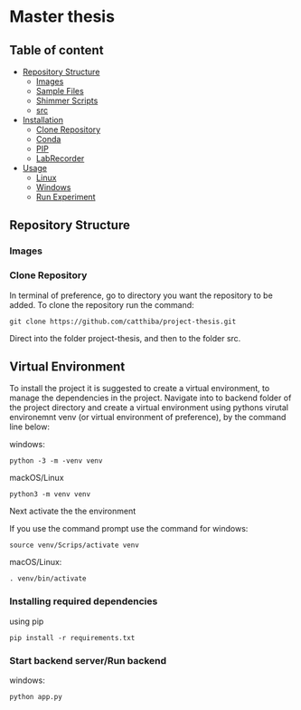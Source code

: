 # Master thesis

## Table of content

- [Repository Structure](#repository-structure)
  - [Images](#images)
  - [Sample Files](#sample-files)
  - [Shimmer Scripts](#shimmer-scripts)
  - [src](#src)
- [Installation](#installation)
  - [Clone Repository](#clone-repository)
  - [Conda](#conda)
  - [PIP](#pip)
  - [LabRecorder](#labrecorder)
- [Usage](#usage)
  - [Linux](#linux)
  - [Windows](#windows)
  - [Run Experiment](#run-experiment)

## Repository Structure

### Images

### Clone Repository

In terminal of preference, go to directory you want the repository to be added. To clone the repository run the command:

```
git clone https://github.com/catthiba/project-thesis.git
```

Direct into the folder project-thesis, and then to the folder src.

## Virtual Environment

To install the project it is suggested to create a virtual environment, to manage the dependencies in the project. Navigate into to backend folder of the project directory and create a virtual environment using pythons virutal environemnt venv (or virtual environment of preference), by the command line below:

windows:

```
python -3 -m -venv venv
```

mackOS/Linux

```
python3 -m venv venv
```

Next activate the the environment

If you use the command prompt use the command for windows:

```
source venv/Scrips/activate venv
```

macOS/Linux:

```
. venv/bin/activate
```

### Installing required dependencies

using pip

```
pip install -r requirements.txt
```

### Start backend server/Run backend

windows:

```
python app.py
```

